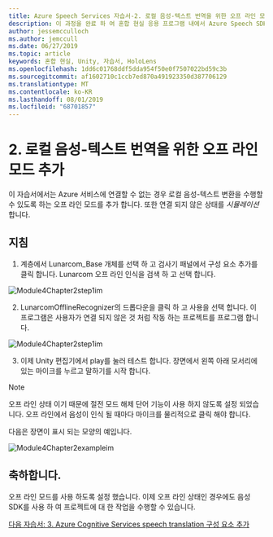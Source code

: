 ```yaml
---
title: Azure Speech Services 자습서-2. 로컬 음성-텍스트 번역을 위한 오프 라인 모드 추가
description: 이 과정을 완료 하 여 혼합 현실 응용 프로그램 내에서 Azure Speech SDK를 구현 하는 방법을 알아보세요.
author: jessemcculloch
ms.author: jemccull
ms.date: 06/27/2019
ms.topic: article
keywords: 혼합 현실, Unity, 자습서, HoloLens
ms.openlocfilehash: 1dd6c01768ddf5dda954f50e0f7507022bd59c3b
ms.sourcegitcommit: af1602710c1ccb7ed870a491923350d387706129
ms.translationtype: MT
ms.contentlocale: ko-KR
ms.lasthandoff: 08/01/2019
ms.locfileid: "68701857"
---
```

# <a name="2-adding-an-offline-mode-for-local-speech-to-text-translation"></a>2. 로컬 음성-텍스트 번역을 위한 오프 라인 모드 추가

이 자습서에서는 Azure 서비스에 연결할 수 없는 경우 로컬 음성-텍스트 변환을 수행할 수 있도록 하는 오프 라인 모드를 추가 합니다. 또한 연결 되지 않은 상태를 *시뮬레이션* 합니다.

## <a name="instructions"></a>지침

1. 계층에서 Lunarcom_Base 개체를 선택 하 고 검사기 패널에서 구성 요소 추가를 클릭 합니다. Lunarcom 오프 라인 인식을 검색 하 고 선택 합니다.

![Module4Chapter2step1im](images/module4chapter2step1im.PNG)

2. LunarcomOfflineRecognizer의 드롭다운을 클릭 하 고 사용을 선택 합니다. 이 프로그램은 사용자가 연결 되지 않은 것 처럼 작동 하는 프로젝트를 프로그램 합니다. 

![Module4Chapter2step1im](images/module4chapter2step2im.PNG)

3. 이제 Unity 편집기에서 play를 눌러 테스트 합니다. 장면에서 왼쪽 아래 모서리에 있는 마이크를 누르고 말하기를 시작 합니다. 

> [!NOTE]
> 오프 라인 상태 이기 때문에 절전 모드 해제 단어 기능이 사용 하지 않도록 설정 되었습니다. 오프 라인에서 음성이 인식 될 때마다 마이크를 물리적으로 클릭 해야 합니다. 

다음은 장면이 표시 되는 모양의 예입니다.

![Module4Chapter2exampleim](images/module4chapter2exampleim.PNG)

## <a name="congratulations"></a>축하합니다.

오프 라인 모드를 사용 하도록 설정 했습니다. 이제 오프 라인 상태인 경우에도 음성 SDK를 사용 하 여 프로젝트에 대 한 작업을 수행할 수 있습니다. 


[다음 자습서: 3.  Azure Cognitive Services speech translation 구성 요소 추가](mrlearning-speechSDK-ch3.md)

